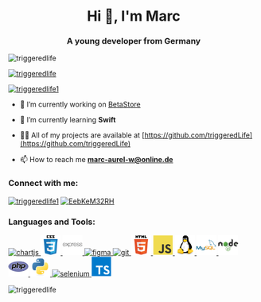 <h1 align="center">Hi 👋, I'm Marc</h1>
<h3 align="center">A young developer from Germany</h3>

<p align="left"> <img src="https://komarev.com/ghpvc/?username=triggeredlife&label=Profile%20views&color=0e75b6&style=flat" alt="triggeredlife" /> </p>

<p align="left"> <a href="https://github.com/ryo-ma/github-profile-trophy"><img src="https://github-profile-trophy.vercel.app/?username=triggeredlife" alt="triggeredlife" /></a> </p>

<p align="left"> <a href="https://twitter.com/triggeredlife1" target="blank"><img src="https://img.shields.io/twitter/follow/triggeredlife1?logo=twitter&style=for-the-badge" alt="triggeredlife1" /></a> </p>

- 🔭 I’m currently working on [BetaStore](https://beta-app-store.com)

- 🌱 I’m currently learning **Swift**

- 👨‍💻 All of my projects are available at [https://github.com/triggeredLife](https://github.com/triggeredLife)

- 📫 How to reach me **marc-aurel-w@online.de**

<h3 align="left">Connect with me:</h3>
<p align="left">
<a href="https://twitter.com/triggeredlife1" target="blank"><img align="center" src="https://cdn.jsdelivr.net/npm/simple-icons@3.0.1/icons/twitter.svg" alt="triggeredlife1" height="30" width="40" /></a>
<a href="https://discord.gg/EebKeM32RH" target="blank"><img align="center" src="https://cdn.jsdelivr.net/npm/simple-icons@3.0.1/icons/discord.svg" alt="EebKeM32RH" height="30" width="40" /></a>
</p>

<h3 align="left">Languages and Tools:</h3>
<p align="left"> <a href="https://www.chartjs.org" target="_blank"> <img src="https://www.chartjs.org/media/logo-title.svg" alt="chartjs" width="40" height="40"/> </a> <a href="https://www.w3schools.com/css/" target="_blank"> <img src="https://raw.githubusercontent.com/devicons/devicon/master/icons/css3/css3-original-wordmark.svg" alt="css3" width="40" height="40"/> </a> <a href="https://expressjs.com" target="_blank"> <img src="https://raw.githubusercontent.com/devicons/devicon/master/icons/express/express-original-wordmark.svg" alt="express" width="40" height="40"/> </a> <a href="https://www.figma.com/" target="_blank"> <img src="https://www.vectorlogo.zone/logos/figma/figma-icon.svg" alt="figma" width="40" height="40"/> </a> <a href="https://git-scm.com/" target="_blank"> <img src="https://www.vectorlogo.zone/logos/git-scm/git-scm-icon.svg" alt="git" width="40" height="40"/> </a> <a href="https://www.w3.org/html/" target="_blank"> <img src="https://raw.githubusercontent.com/devicons/devicon/master/icons/html5/html5-original-wordmark.svg" alt="html5" width="40" height="40"/> </a> <a href="https://developer.mozilla.org/en-US/docs/Web/JavaScript" target="_blank"> <img src="https://raw.githubusercontent.com/devicons/devicon/master/icons/javascript/javascript-original.svg" alt="javascript" width="40" height="40"/> </a> <a href="https://www.linux.org/" target="_blank"> <img src="https://raw.githubusercontent.com/devicons/devicon/master/icons/linux/linux-original.svg" alt="linux" width="40" height="40"/> </a> <a href="https://www.mysql.com/" target="_blank"> <img src="https://raw.githubusercontent.com/devicons/devicon/master/icons/mysql/mysql-original-wordmark.svg" alt="mysql" width="40" height="40"/> </a> <a href="https://nodejs.org" target="_blank"> <img src="https://raw.githubusercontent.com/devicons/devicon/master/icons/nodejs/nodejs-original-wordmark.svg" alt="nodejs" width="40" height="40"/> </a> <a href="https://www.php.net" target="_blank"> <img src="https://raw.githubusercontent.com/devicons/devicon/master/icons/php/php-original.svg" alt="php" width="40" height="40"/> </a> <a href="https://www.python.org" target="_blank"> <img src="https://raw.githubusercontent.com/devicons/devicon/master/icons/python/python-original.svg" alt="python" width="40" height="40"/> </a> <a href="https://www.selenium.dev" target="_blank"> <img src="https://raw.githubusercontent.com/detain/svg-logos/780f25886640cef088af994181646db2f6b1a3f8/svg/selenium-logo.svg" alt="selenium" width="40" height="40"/> </a> <a href="https://www.typescriptlang.org/" target="_blank"> <img src="https://raw.githubusercontent.com/devicons/devicon/master/icons/typescript/typescript-original.svg" alt="typescript" width="40" height="40"/> </a> </p>

<p><img align="center" src="https://github-readme-stats.vercel.app/api/top-langs?username=triggeredlife&show_icons=true&locale=en&layout=compact" alt="triggeredlife" /></p>
